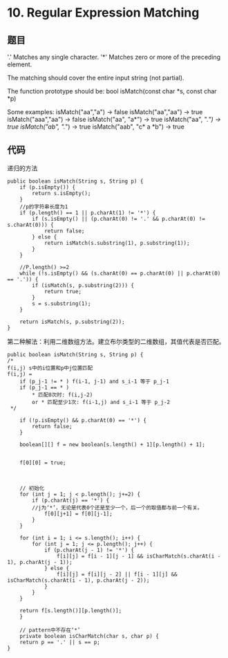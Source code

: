 # 10. Regular Expression Matching

## 题目
'.' Matches any single character.
'*' Matches zero or more of the preceding element.

The matching should cover the entire input string (not partial).

The function prototype should be:
bool isMatch(const char *s, const char *p)

Some examples:
isMatch("aa","a") → false
isMatch("aa","aa") → true
isMatch("aaa","aa") → false
isMatch("aa", "a*") → true
isMatch("aa", ".*") → true
isMatch("ab", ".*") → true
isMatch("aab", "c* a *b") → true
## 代码
递归的方法

	public boolean isMatch(String s, String p) {
    	if (p.isEmpty()) {
        	return s.isEmpty();
    	}
		//p的字符串长度为1
    	if (p.length() == 1 || p.charAt(1) != '*') {
        	if (s.isEmpty() || (p.charAt(0) != '.' && p.charAt(0) != s.charAt(0))) {
            	return false;
        	} else {
            	return isMatch(s.substring(1), p.substring(1));
        	}
    	}

    	//P.length() >=2
    	while (!s.isEmpty() && (s.charAt(0) == p.charAt(0) || p.charAt(0) == '.')) {  
        	if (isMatch(s, p.substring(2))) { 
            	return true;                     
        	}                                    
        	s = s.substring(1);
    	}

    	return isMatch(s, p.substring(2));
	}


第二种解法：利用二维数组方法。建立布尔类型的二维数组，其值代表是否匹配。

	public boolean isMatch(String s, String p) {
    /*
    f(i,j) s中的i位置和p中j位置匹配
    f(i,j) =
        if (p_j-1 != * ) f(i-1, j-1) and s_i-1 等于 p_j-1
        if (p_j-1 == * )
      		* 匹配0次时: f(i,j-2)
            or * 匹配至少1次: f(i-1,j) and s_i-1 等于 p_j-2
     */

    	if (!p.isEmpty() && p.charAt(0) == '*') {
        	return false;   
    	}

    	boolean[][] f = new boolean[s.length() + 1][p.length() + 1];

    
    	f[0][0] = true;

    

    	// 初始化
    	for (int j = 1; j < p.length(); j+=2) {
        	if (p.charAt(j) == '*') {
        	//j为‘*’，无论是代表0个还是至少一个，后一个的取值都与前一个有关。
            	f[0][j+1] = f[0][j-1];
        	}
    	}

    	for (int i = 1; i <= s.length(); i++) {
        	for (int j = 1; j <= p.length(); j++) {
            	if (p.charAt(j - 1) != '*') {
                	f[i][j] = f[i - 1][j - 1] && isCharMatch(s.charAt(i - 1), p.charAt(j - 1));
            	} else {
                	f[i][j] = f[i][j - 2] || f[i - 1][j] && isCharMatch(s.charAt(i - 1), p.charAt(j - 2));
            	}
        	}
   	 	}

    	return f[s.length()][p.length()];
		}

		// pattern中不存在‘*’
		private boolean isCharMatch(char s, char p) {
    	return p == '.' || s == p;
	}
